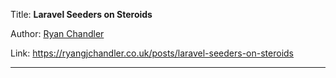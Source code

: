 Title: **Laravel Seeders on Steroids**

Author: [Ryan Chandler](People/Ryan%20Chandler.md)

Link: https://ryangjchandler.co.uk/posts/laravel-seeders-on-steroids

---
